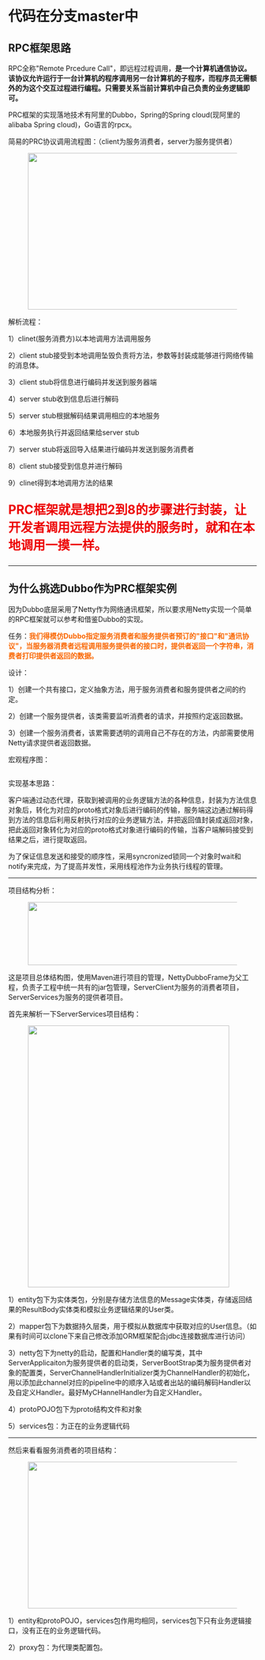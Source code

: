 <h1>代码在分支master中</h1>
<!-- wp:heading -->
<h2>RPC框架思路</h2>
<!-- /wp:heading -->

<!-- wp:paragraph {"textColor":"black"} -->
<p class="has-black-color has-text-color">RPC全称"Remote Prcedure Call"，即远程过程调用，<strong>是一个计算机通信协议。该协议允许运行于一台计算机的程序调用另一台计算机的子程序，而程序员无需额外的为这个交互过程进行编程。只需要关系当前计算机中自己负责的业务逻辑即可。</strong></p>
<!-- /wp:paragraph -->

<!-- wp:paragraph {"textColor":"black"} -->
<p class="has-black-color has-text-color">PRC框架的实现落地技术有阿里的Dubbo，Spring的Spring cloud(现阿里的alibaba Spring cloud)，Go语言的rpcx。</p>
<!-- /wp:paragraph -->

<!-- wp:paragraph {"textColor":"black"} -->
<p class="has-black-color has-text-color">简易的PRC协议调用流程图：（client为服务消费者，server为服务提供者）</p>
<!-- /wp:paragraph -->

<!-- wp:image {"id":1694,"width":552,"height":317,"sizeSlug":"large","linkDestination":"none"} -->
<figure class="wp-block-image size-large is-resized"><img src="http://119.29.157.232:8000/wp-content/uploads/2021/11/截屏2021-11-25-11.13.20-1024x590.png" alt="" class="wp-image-1694" width="552" height="317"/></figure>
<!-- /wp:image -->

<!-- wp:paragraph -->
<p>解析流程：</p>
<!-- /wp:paragraph -->

<!-- wp:paragraph {"textColor":"black"} -->
<p class="has-black-color has-text-color">1）clinet(服务消费方)以本地调用方法调用服务</p>
<!-- /wp:paragraph -->

<!-- wp:paragraph {"textColor":"black"} -->
<p class="has-black-color has-text-color">2）client stub接受到本地调用坠毁负责将方法，参数等封装成能够进行网络传输的消息体。</p>
<!-- /wp:paragraph -->

<!-- wp:paragraph {"textColor":"black"} -->
<p class="has-black-color has-text-color">3）client stub将信息进行编码并发送到服务器端</p>
<!-- /wp:paragraph -->

<!-- wp:paragraph {"textColor":"black"} -->
<p class="has-black-color has-text-color">4）server stub收到信息后进行解码</p>
<!-- /wp:paragraph -->

<!-- wp:paragraph {"textColor":"black"} -->
<p class="has-black-color has-text-color">5）server stub根据解码结果调用相应的本地服务</p>
<!-- /wp:paragraph -->

<!-- wp:paragraph {"textColor":"black"} -->
<p class="has-black-color has-text-color">6）本地服务执行并返回结果给server stub</p>
<!-- /wp:paragraph -->

<!-- wp:paragraph {"textColor":"black"} -->
<p class="has-black-color has-text-color">7）server stub将返回导入结果进行编码并发送到服务消费者</p>
<!-- /wp:paragraph -->

<!-- wp:paragraph {"textColor":"black"} -->
<p class="has-black-color has-text-color">8）client stub接受到信息并进行解码</p>
<!-- /wp:paragraph -->

<!-- wp:paragraph {"textColor":"black"} -->
<p class="has-black-color has-text-color">9）clinet得到本地调用方法的结果</p>
<!-- /wp:paragraph -->

<!-- wp:paragraph {"style":{"typography":{"fontSize":"25px"}}} -->
<p style="font-size:25px"><strong><span style="color:#ed0404" class="has-inline-color">PRC框架就是想把2到8的步骤进行封装，让开发者调用远程方法提供的服务时，就和在本地调用一摸一样。</span></strong></p>
<!-- /wp:paragraph -->

<!-- wp:separator {"color":"background_color","className":"is-style-wide"} -->
<hr class="wp-block-separator has-text-color has-background has-background-color-background-color has-background-color-color is-style-wide"/>
<!-- /wp:separator -->

<!-- wp:heading -->
<h2>为什么挑选Dubbo作为PRC框架实例</h2>
<!-- /wp:heading -->

<!-- wp:paragraph -->
<p>因为Dubbo底层采用了Netty作为网络通讯框架，所以要求用Netty实现一个简单的RPC框架就可以参考和借鉴Dubbo的实现。</p>
<!-- /wp:paragraph -->

<!-- wp:paragraph -->
<p>任务：<strong><span style="color:#fa6600" class="has-inline-color">我们得模仿Dubbo指定服务消费者和服务提供者预订的"接口"和"通讯协议"，当服务器消费者远程调用服务提供者的接口时，提供者返回一个字符串，消费者打印提供者返回的数据。</span></strong></p>
<!-- /wp:paragraph -->

<!-- wp:paragraph {"textColor":"black"} -->
<p class="has-black-color has-text-color">设计：</p>
<!-- /wp:paragraph -->

<!-- wp:paragraph {"textColor":"black"} -->
<p class="has-black-color has-text-color">1）创建一个共有接口，定义抽象方法，用于服务消费者和服务提供者之间的约定。</p>
<!-- /wp:paragraph -->

<!-- wp:paragraph {"textColor":"black"} -->
<p class="has-black-color has-text-color">2）创建一个服务提供者，该类需要监听消费者的请求，并按照约定返回数据。</p>
<!-- /wp:paragraph -->

<!-- wp:paragraph {"textColor":"black"} -->
<p class="has-black-color has-text-color">3）创建一个服务消费者，该累需要透明的调用自己不存在的方法，内部需要使用Netty请求提供者返回数据。</p>
<!-- /wp:paragraph -->

<!-- wp:paragraph {"textColor":"black"} -->
<p class="has-black-color has-text-color">宏观程序图：</p>
<!-- /wp:paragraph -->

<!-- wp:image {"id":1697,"sizeSlug":"large","linkDestination":"none"} -->
<figure class="wp-block-image size-large"><img src="http://119.29.157.232:8000/wp-content/uploads/2021/11/截屏2021-11-25-11.41.11-1024x510.png" alt="" class="wp-image-1697"/></figure>
<!-- /wp:image -->

<!-- wp:paragraph {"textColor":"black"} -->
<p class="has-black-color has-text-color">实现基本思路：</p>
<!-- /wp:paragraph -->

<!-- wp:paragraph {"textColor":"black"} -->
<p class="has-black-color has-text-color">客户端通过动态代理，获取到被调用的业务逻辑方法的各种信息，封装为方法信息对象后，转化为对应的proto格式对象后进行编码的传输，服务端这边通过解码得到方法的信息后利用反射执行对应的业务逻辑方法，并把返回值封装成返回对象，把此返回对象转化为对应的proto格式对象进行编码的传输，当客户端解码接受到结果之后，进行提取返回。</p>
<!-- /wp:paragraph -->

<!-- wp:paragraph {"textColor":"black"} -->
<p class="has-black-color has-text-color">为了保证信息发送和接受的顺序性，采用syncronized锁同一个对象时wait和notify来完成，为了提高并发性，采用线程池作为业务执行线程的管理。</p>
<!-- /wp:paragraph -->

<!-- wp:separator {"color":"background_color","className":"is-style-wide"} -->
<hr class="wp-block-separator has-text-color has-background has-background-color-background-color has-background-color-color is-style-wide"/>
<!-- /wp:separator -->

<!-- wp:paragraph -->
<p>项目结构分析：</p>
<!-- /wp:paragraph -->

<!-- wp:image {"id":1711,"width":425,"height":128,"sizeSlug":"full","linkDestination":"none"} -->
<figure class="wp-block-image size-full is-resized"><img src="http://119.29.157.232:8000/wp-content/uploads/2021/11/截屏2021-11-29-08.42.48.png" alt="" class="wp-image-1711" width="425" height="128"/></figure>
<!-- /wp:image -->

<!-- wp:paragraph -->
<p>这是项目总体结构图，使用Maven进行项目的管理，NettyDubboFrame为父工程，负责子工程中统一共有的jar包管理，ServerClient为服务的消费者项目，ServerServices为服务的提供者项目。</p>
<!-- /wp:paragraph -->

<!-- wp:paragraph -->
<p>首先来解析一下ServerServices项目结构：</p>
<!-- /wp:paragraph -->

<!-- wp:image {"id":1713,"width":408,"height":530,"sizeSlug":"large","linkDestination":"none"} -->
<figure class="wp-block-image size-large is-resized"><img src="http://119.29.157.232:8000/wp-content/uploads/2021/11/截屏2021-11-29-08.46.40-789x1024.png" alt="" class="wp-image-1713" width="408" height="530"/></figure>
<!-- /wp:image -->

<!-- wp:paragraph {"textColor":"black"} -->
<p class="has-black-color has-text-color">1）entity包下为实体类包，分别是存储方法信息的Message实体类，存储返回结果的ResultBody实体类和模拟业务逻辑结果的User类。</p>
<!-- /wp:paragraph -->

<!-- wp:paragraph -->
<p>2）mapper包下为数据持久层类，用于模拟从数据库中获取对应的User信息。（如果有时间可以clone下来自己修改添加ORM框架配合jdbc连接数据库进行访问）</p>
<!-- /wp:paragraph -->

<!-- wp:paragraph {"textColor":"black"} -->
<p class="has-black-color has-text-color">3）netty包下为netty的启动，配置和Handler类的编写类，其中ServerApplicaiton为服务提供者的启动类，ServerBootStrap类为服务提供者对象的配置类，ServerChannelHandlerInitializer类为ChannelHandler的初始化，用以添加此channel对应的pipeline中的顺序入站或者出站的编码解码Handler以及自定义Handler。最好MyCHannelHandler为自定义Handler。</p>
<!-- /wp:paragraph -->

<!-- wp:paragraph {"textColor":"black"} -->
<p class="has-black-color has-text-color">4）protoPOJO包下为proto结构文件和对象</p>
<!-- /wp:paragraph -->

<!-- wp:paragraph {"textColor":"black"} -->
<p class="has-black-color has-text-color">5）services包：为正在的业务逻辑代码</p>
<!-- /wp:paragraph -->

<!-- wp:separator {"className":"is-style-default"} -->
<hr class="wp-block-separator is-style-default"/>
<!-- /wp:separator -->

<!-- wp:paragraph {"textColor":"black"} -->
<p class="has-black-color has-text-color">然后来看看服务消费者的项目结构：</p>
<!-- /wp:paragraph -->

<!-- wp:image {"id":1714,"width":444,"height":297,"sizeSlug":"full","linkDestination":"none"} -->
<figure class="wp-block-image size-full is-resized"><img src="http://119.29.157.232:8000/wp-content/uploads/2021/11/截屏2021-11-29-08.58.48.png" alt="" class="wp-image-1714" width="444" height="297"/></figure>
<!-- /wp:image -->

<!-- wp:paragraph -->
<p>1）entity和protoPOJO，services包作用均相同，services包下只有业务逻辑接口，没有正在的业务逻辑代码。</p>
<!-- /wp:paragraph -->

<!-- wp:paragraph -->
<p>2）proxy包：为代理类配置包。</p>
<!-- /wp:paragraph -->

